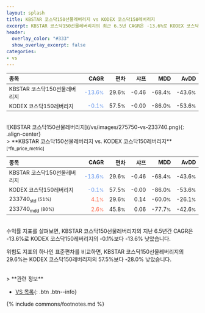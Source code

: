 ```yaml
---
layout: splash
title: KBSTAR 코스닥150선물레버리지 vs KODEX 코스닥150레버리지
excerpt: KBSTAR 코스닥150선물레버리지의 최근 6.5년 CAGR은 -13.6%로 KODEX 코스닥150레버리지의 -0.1%보다 -13.6% 낮았습니다.
header:
  overlay_color: "#333"
  show_overlay_excerpt: false
categories:
- vs
---
```


| **종목** | **CAGR** | **편차** | **샤프** | **MDD** | **AvDD** |
| :------------ | ------: | -----------: | -------: | ------: | -------: |
| KBSTAR 코스닥150선물레버리지 | <span style="color: cornflowerblue">-13.6<small>%</small></span> | 29.6<small>%</small> | -0.46 | -68.4<small>%</small> | -43.6<small>%</small> |
| KODEX 코스닥150레버리지 | <span style="color: cornflowerblue">-0.1<small>%</small></span> | 57.5<small>%</small> | -0.00 | -86.0<small>%</small> | -53.6<small>%</small> |

<!-- more -->

<br>
![KBSTAR 코스닥150선물레버리지](/vs/images/275750-vs-233740.png){: .align-center}

<br>
> **KBSTAR 코스닥150선물레버리지 vs. KODEX 코스닥150레버리지**<small>[^fn_price_metric]</small>



| **종목** | **CAGR** | **편차** | **샤프** | **MDD** | **AvDD** |
| :------------ | ------: | -----------: | -------: | ------: | -------: |
| KBSTAR 코스닥150선물레버리지 | <span style="color: cornflowerblue">-13.6<small>%</small></span> | 29.6<small>%</small> | -0.46 | -68.4<small>%</small> | -43.6<small>%</small> |
| KODEX 코스닥150레버리지 | <span style="color: cornflowerblue">-0.1<small>%</small></span> | 57.5<small>%</small> | -0.00 | -86.0<small>%</small> | -53.6<small>%</small> |
| 233740<sub>std</sub> <small>(51%)</small> | <span style="color: tomato">4.1<small>%</small></span> | 29.6<small>%</small> | 0.14 | -60.0<small>%</small> | -26.1<small>%</small> |
| 233740<sub>mdd</sub> <small>(80%)</small> | <span style="color: tomato">2.6<small>%</small></span> | 45.8<small>%</small> | 0.06 | -77.7<small>%</small> | -42.6<small>%</small> |

<br>
수익률 지표를 살펴보면, KBSTAR 코스닥150선물레버리지의 지난 6.5년간 CAGR은 -13.6%로 KODEX 코스닥150레버리지의 -0.1%보다 -13.6% 낮았습니다.

위험도 지표의 하나인 표준편차를 비교하면, KBSTAR 코스닥150선물레버리지의 29.6%는  KODEX 코스닥150레버리지의 57.5%보다 -28.0% 낮았습니다.


<br>
> **관련 정보**

- [VS 목록](/vs/){: .btn .btn--info}

{% include commons/footnotes.md %}